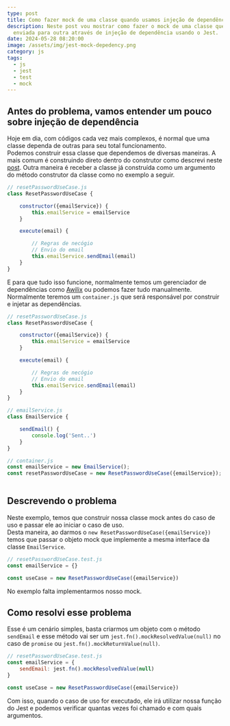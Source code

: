 ```yaml
---
type: post
title: Como fazer mock de uma classe quando usamos injeção de dependência.
description: Neste post vou mostrar como fazer o mock de uma classe que é
  enviada para outra através de injeção de dependência usando o Jest.
date: 2024-05-28 08:20:00
image: /assets/img/jest-mock-depedency.png
category: js
tags:
  - js
  - jest
  - test
  - mock
---
```

## Antes do problema, vamos entender um pouco sobre injeção de dependência

Hoje em dia, com códigos cada vez mais complexos, é normal que uma classe dependa de outras para seu total funcionamento.\
Podemos construir essa classe que dependemos de diversas maneiras. A mais comum é construindo direto dentro do construtor como descrevi neste [post](https://lucasmarques.dev/como-fazer-mock-de-uma-classe-iniciada-dentro-do-construtor). Outra maneira é receber a classe já construída como um argumento do método construtor da classe como no exemplo a seguir.

```javascript
// resetPasswordUseCase.js
class ResetPasswordUseCase {

    constructor({emailService}) {
        this.emailService = emailService
    }

    execute(email) {

        // Regras de necógio
        // Envio do email
        this.emailService.sendEmail(email)
    }
}
```

E para que tudo isso funcione, normalmente temos um gerenciador de dependências como [Awilix](https://www.npmjs.com/package/awilix) ou podemos fazer tudo manualmente.  
Normalmente teremos um `container.js` que será responsável por construir e injetar as dependências.

```javascript
// resetPasswordUseCase.js
class ResetPasswordUseCase {

    constructor({emailService}) {
        this.emailService = emailService
    }

    execute(email) {

        // Regras de necógio
        // Envio do email
        this.emailService.sendEmail(email)
    }
}

// emailService.js
class EmailService {

    sendEmail() {
        console.log('Sent..')
    }
}

// container.js
const emailService = new EmailService();
const resetPasswordUseCase = new ResetPasswordUseCase({emailService});
   
```

## Descrevendo o problema

Neste exemplo, temos que construir nossa classe mock antes do caso de uso e passar ele ao iniciar o caso de uso.\
Desta maneira, ao darmos o `new ResetPasswordUseCase({emailService})` temos que passar o objeto mock que implemente a mesma interface da classe `EmailService`. 

```javascript
// resetPasswordUseCase.test.js
const emailService = {}

const useCase = new ResetPasswordUseCase({emailService})
```

No exemplo falta implementarmos nosso mock.

## Como resolvi esse problema

Esse é um cenário simples, basta criarmos um objeto com o método `sendEmail` e esse método vai ser um `jest.fn().mockResolvedValue(null)` no caso de `promise` ou `jest.fn().mockReturnValue(null)`.

```javascript
// resetPasswordUseCase.test.js
const emailService = {
    sendEmail: jest.fn().mockResolvedValue(null)
}

const useCase = new ResetPasswordUseCase({emailService})
```

Com isso, quando o caso de uso for executado, ele irá utilizar nossa função do Jest e podemos verificar quantas vezes foi chamado e com quais argumentos.
